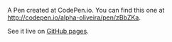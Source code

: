 A Pen created at CodePen.io. You can find this one at http://codepen.io/alpha-oliveira/pen/zBbZKa.

 

See it live on [GitHub pages](https://alpha-oliveira.github.io/weather/).